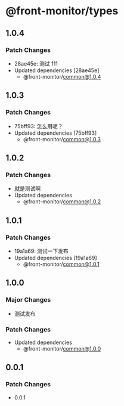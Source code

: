# @front-monitor/types

## 1.0.4

### Patch Changes

- 28ae45e: 测试 111
- Updated dependencies [28ae45e]
  - @front-monitor/common@1.0.4

## 1.0.3

### Patch Changes

- 75bff93: 怎么用呢？
- Updated dependencies [75bff93]
  - @front-monitor/common@1.0.3

## 1.0.2

### Patch Changes

- 就是测试啊
- Updated dependencies
  - @front-monitor/common@1.0.2

## 1.0.1

### Patch Changes

- 19a1a69: 测试一下发布
- Updated dependencies [19a1a69]
  - @front-monitor/common@1.0.1

## 1.0.0

### Major Changes

- 测试发布

### Patch Changes

- Updated dependencies
  - @front-monitor/common@1.0.0

## 0.0.1

### Patch Changes

- 0.0.1

